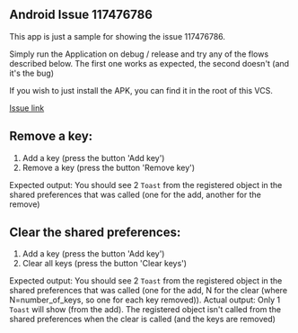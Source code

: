 ## Android Issue 117476786

This app is just a sample for showing the issue 117476786.

Simply run the Application on debug / release and try any of the flows described below. The first one works as expected, the second doesn't (and it's the bug)

If you wish to just install the APK, you can find it in the root of this VCS.

[Issue link](https://issuetracker.google.com/issues/117476786)

## Remove a key:
1. Add a key (press the button 'Add key')
2. Remove a key (press the button 'Remove key')

Expected output: You should see 2 `Toast` from the registered object in the shared preferences that was called (one for the add, another for the remove)

## Clear the shared preferences:
1. Add a key (press the button 'Add key')
2. Clear all keys (press the button 'Clear keys')

Expected output: You should see 2 `Toast` from the registered object in the shared preferences that was called (one for the add, N for the clear (where N=number_of_keys, so one for each key removed)).
Actual output: Only 1 `Toast` will show (from the add). The registered object isn't called from the shared preferences when the clear is called (and the keys are removed)
